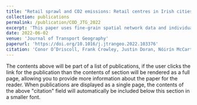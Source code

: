 ```yaml
---
title: "Retail sprawl and CO2 emissions: Retail centres in Irish cities"
collection: publications
permalink: /publication/COD_JTG_2022
excerpt: 'This paper uses fine-grain spatial network data and individual-level census data to examine how location-effects influence transport-related emissions and travel mode choice when shopping in Irelands five city regions.'
date: 2022-06-02
venue: 'Journal of Transport Geography'
paperurl: 'https://doi.org/10.1016/j.jtrangeo.2022.103376'
citation: 'Conor O’Driscoll, Frank Crowley, Justin Doran, Nóirín McCarthy. 2022. Retail sprawl and CO2 emissions: Retail centres in Irish cities. Journal of Transport Geography, 102, 1-12.'
---
```


The contents above will be part of a list of publications, if the user clicks the link for the publication than the contents of section will be rendered as a full page, allowing you to provide more information about the paper for the reader. When publications are displayed as a single page, the contents of the above "citation" field will automatically be included below this section in a smaller font.
